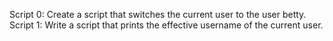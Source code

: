 Script 0: Create a script that switches the current user to the user betty.
Script 1: Write a script that prints the effective username of the current user.
